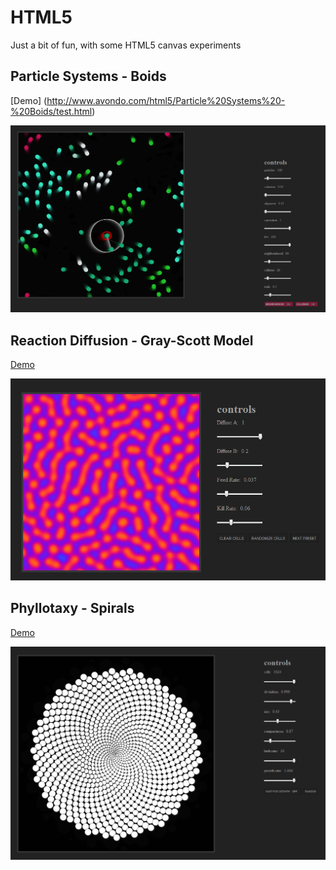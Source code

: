 HTML5
=====

Just a bit of fun, with some HTML5 canvas experiments


Particle Systems - Boids
--------------
[Demo] (http://www.avondo.com/html5/Particle%20Systems%20-%20Boids/test.html)

![ScreenShot](Boids.png)

Reaction Diffusion - Gray-Scott Model
--------------
[Demo](http://www.avondo.com/html5/Reaction%20Diffusion%20-%20Gray-Scott%20Model/test.html)

![ScreenShot](Gray-Scott%20Model.png)

Phyllotaxy - Spirals
--------------
[Demo](http://www.avondo.com/html5/Phyllotaxy%20-%20Spirals/test.html)

![ScreenShot](Phyllotaxy.png)
